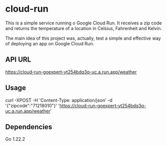 # cloud-run
This is a simple service running o Google Cloud Run. It receives a zip code and returns the temperature of a location in Celsius, Fahrenheit and Kelvin.

The main idea of this project was, actually, test a simple and effective way of deploying an app on Google Cloud Run.

## API URL
https://cloud-run-goexpert-yt254bdq3q-uc.a.run.app/weather

## Usage
curl -XPOST -H 'Content-Type: application/json' -d '{"zipcode":"71218010"}' 'https://cloud-run-goexpert-yt254bdq3q-uc.a.run.app/weather'

## Dependencies
Go 1.22.2
